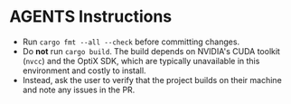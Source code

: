 # AGENTS Instructions

- Run `cargo fmt --all --check` before committing changes.
- Do **not** run `cargo build`. The build depends on NVIDIA's CUDA toolkit (`nvcc`) and the OptiX SDK, which are typically unavailable in this environment and costly to install.
- Instead, ask the user to verify that the project builds on their machine and note any issues in the PR.

